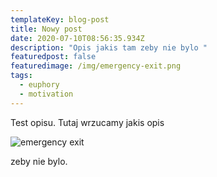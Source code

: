 ```yaml
---
templateKey: blog-post
title: Nowy post
date: 2020-07-10T08:56:35.934Z
description: "Opis jakis tam zeby nie bylo "
featuredpost: false
featuredimage: /img/emergency-exit.png
tags:
  - euphory
  - motivation
---
```

Test opisu. Tutaj wrzucamy jakis opis



![emergency exit](/img/emergency-exit.png "Emergency EXiT")

zeby nie bylo.
